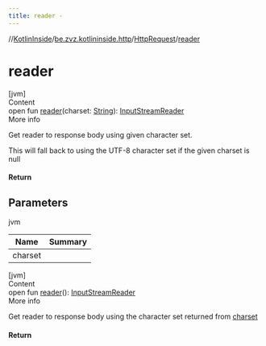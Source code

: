 ```yaml
---
title: reader -
---
```

//[KotlinInside](../../index.md)/[be.zvz.kotlininside.http](../index.md)/[HttpRequest](index.md)/[reader](reader.md)



# reader  
[jvm]  
Content  
open fun [reader](reader.md)(charset: [String](https://docs.oracle.com/javase/7/docs/api/java/lang/String.html)): [InputStreamReader](https://docs.oracle.com/javase/7/docs/api/java/io/InputStreamReader.html)  
More info  


Get reader to response body using given character set. 



 This will fall back to using the UTF-8 character set if the given charset is null



#### Return  


## Parameters  
  
jvm  
  
|  Name|  Summary| 
|---|---|
| <a name="be.zvz.kotlininside.http/HttpRequest/reader/#java.lang.String/PointingToDeclaration/"></a>charset| <a name="be.zvz.kotlininside.http/HttpRequest/reader/#java.lang.String/PointingToDeclaration/"></a>
  
  


[jvm]  
Content  
open fun [reader](reader.md)(): [InputStreamReader](https://docs.oracle.com/javase/7/docs/api/java/io/InputStreamReader.html)  
More info  


Get reader to response body using the character set returned from [charset](charset.md)



#### Return  
  



